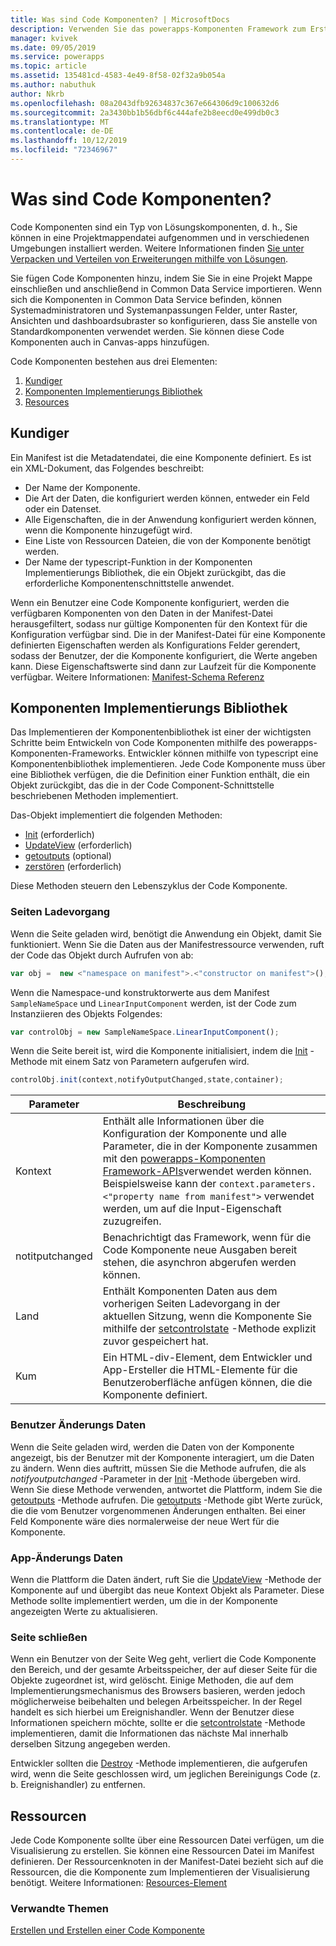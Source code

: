 ```yaml
---
title: Was sind Code Komponenten? | MicrosoftDocs
description: Verwenden Sie das powerapps-Komponenten Framework zum Erstellen von Code Komponenten, um Benutzern eine verbesserte Benutzererfahrung zum Anzeigen und Bearbeiten von Daten in Formularen, Ansichten und Dashboards zu bieten.
manager: kvivek
ms.date: 09/05/2019
ms.service: powerapps
ms.topic: article
ms.assetid: 135481cd-4583-4e49-8f58-02f32a9b054a
ms.author: nabuthuk
author: Nkrb
ms.openlocfilehash: 08a2043dfb92634837c367e664306d9c100632d6
ms.sourcegitcommit: 2a3430bb1b56dbf6c444afe2b8eecd0e499db0c3
ms.translationtype: MT
ms.contentlocale: de-DE
ms.lasthandoff: 10/12/2019
ms.locfileid: "72346967"
---
```

# <a name="what-are-code-components"></a>Was sind Code Komponenten?

Code Komponenten sind ein Typ von Lösungskomponenten, d. h., Sie können in eine Projektmappendatei aufgenommen und in verschiedenen Umgebungen installiert werden. Weitere Informationen finden [Sie unter Verpacken und Verteilen von Erweiterungen mithilfe von Lösungen](https://docs.microsoft.com/dynamics365/customer-engagement/developer/package-distribute-extensions-use-solutions).

Sie fügen Code Komponenten hinzu, indem Sie Sie in eine Projekt Mappe einschließen und anschließend in Common Data Service importieren. Wenn sich die Komponenten in Common Data Service befinden, können Systemadministratoren und Systemanpassungen Felder, unter Raster, Ansichten und dashboardsubraster so konfigurieren, dass Sie anstelle von Standardkomponenten verwendet werden. Sie können diese Code Komponenten auch in Canvas-apps hinzufügen. 

Code Komponenten bestehen aus drei Elementen:

1. [Kundiger](#manifest)
2. [Komponenten Implementierungs Bibliothek](#component-implementation-library)
3. [Resources](#resources)

## <a name="manifest"></a>Kundiger

Ein Manifest ist die Metadatendatei, die eine Komponente definiert. Es ist ein XML-Dokument, das Folgendes beschreibt:

- Der Name der Komponente.
- Die Art der Daten, die konfiguriert werden können, entweder ein Feld oder ein Datenset.
- Alle Eigenschaften, die in der Anwendung konfiguriert werden können, wenn die Komponente hinzugefügt wird.
- Eine Liste von Ressourcen Dateien, die von der Komponente benötigt werden. 
- Der Name der typescript-Funktion in der Komponenten Implementierungs Bibliothek, die ein Objekt zurückgibt, das die erforderliche Komponentenschnittstelle anwendet.

Wenn ein Benutzer eine Code Komponente konfiguriert, werden die verfügbaren Komponenten von den Daten in der Manifest-Datei herausgefiltert, sodass nur gültige Komponenten für den Kontext für die Konfiguration verfügbar sind. Die in der Manifest-Datei für eine Komponente definierten Eigenschaften werden als Konfigurations Felder gerendert, sodass der Benutzer, der die Komponente konfiguriert, die Werte angeben kann. Diese Eigenschaftswerte sind dann zur Laufzeit für die Komponente verfügbar. Weitere Informationen: [Manifest-Schema Referenz](manifest-schema-reference/index.md)

## <a name="component-implementation-library"></a>Komponenten Implementierungs Bibliothek

Das Implementieren der Komponentenbibliothek ist einer der wichtigsten Schritte beim Entwickeln von Code Komponenten mithilfe des powerapps-Komponenten-Frameworks. Entwickler können mithilfe von typescript eine Komponentenbibliothek implementieren. Jede Code Komponente muss über eine Bibliothek verfügen, die die Definition einer Funktion enthält, die ein Objekt zurückgibt, das die in der Code Component-Schnittstelle beschriebenen Methoden implementiert. 

Das-Objekt implementiert die folgenden Methoden:

- [Init](reference/control/init.md) (erforderlich)
- [UpdateView](reference/control/updateview.md) (erforderlich)
- [getoutputs](reference/control/getoutputs.md) (optional)
- [zerstören](reference/control/destroy.md) (erforderlich)

Diese Methoden steuern den Lebenszyklus der Code Komponente.

### <a name="page-load"></a>Seiten Ladevorgang

Wenn die Seite geladen wird, benötigt die Anwendung ein Objekt, damit Sie funktioniert. Wenn Sie die Daten aus der Manifestressource verwenden, ruft der Code das Objekt durch Aufrufen von ab:

```js
var obj =  new <"namespace on manifest">.<"constructor on manifest">();
```

Wenn die Namespace-und konstruktorwerte aus dem Manifest `SampleNameSpace` und `LinearInputComponent` werden, ist der Code zum Instanziieren des Objekts Folgendes:

```js
var controlObj = new SampleNameSpace.LinearInputComponent();
```

Wenn die Seite bereit ist, wird die Komponente initialisiert, indem die [Init](reference/control/init.md) -Methode mit einem Satz von Parametern aufgerufen wird.

```js
controlObj.init(context,notifyOutputChanged,state,container);
```

|Parameter|Beschreibung|
|---|---|
|Kontext| Enthält alle Informationen über die Konfiguration der Komponente und alle Parameter, die in der Komponente zusammen mit den [powerapps-Komponenten Framework-APIs](reference/index.md)verwendet werden können. Beispielsweise kann der `context.parameters.<"property name from manifest">` verwendet werden, um auf die Input-Eigenschaft zuzugreifen.|
|notitputchanged |Benachrichtigt das Framework, wenn für die Code Komponente neue Ausgaben bereit stehen, die asynchron abgerufen werden können.|
|Land|Enthält Komponenten Daten aus dem vorherigen Seiten Ladevorgang in der aktuellen Sitzung, wenn die Komponente Sie mithilfe der [setcontrolstate](reference/mode/setcontrolstate.md) -Methode explizit zuvor gespeichert hat.|
|Kum|Ein HTML-div-Element, dem Entwickler und App-Ersteller die HTML-Elemente für die Benutzeroberfläche anfügen können, die die Komponente definiert.|

### <a name="user-changes-data"></a>Benutzer Änderungs Daten

Wenn die Seite geladen wird, werden die Daten von der Komponente angezeigt, bis der Benutzer mit der Komponente interagiert, um die Daten zu ändern. Wenn dies auftritt, müssen Sie die Methode aufrufen, die als *notifyoutputchanged* -Parameter in der [Init](reference/control/init.md) -Methode übergeben wird. Wenn Sie diese Methode verwenden, antwortet die Plattform, indem Sie die [getoutputs](reference/control/getoutputs.md) -Methode aufrufen. Die [getoutputs](reference/control/getoutputs.md) -Methode gibt Werte zurück, die die vom Benutzer vorgenommenen Änderungen enthalten. Bei einer Feld Komponente wäre dies normalerweise der neue Wert für die Komponente.

### <a name="app-changes-data"></a>App-Änderungs Daten

Wenn die Plattform die Daten ändert, ruft Sie die [UpdateView](reference/control/updateview.md) -Methode der Komponente auf und übergibt das neue Kontext Objekt als Parameter. Diese Methode sollte implementiert werden, um die in der Komponente angezeigten Werte zu aktualisieren.

### <a name="page-close"></a>Seite schließen

Wenn ein Benutzer von der Seite Weg geht, verliert die Code Komponente den Bereich, und der gesamte Arbeitsspeicher, der auf dieser Seite für die Objekte zugeordnet ist, wird gelöscht. Einige Methoden, die auf dem Implementierungsmechanismus des Browsers basieren, werden jedoch möglicherweise beibehalten und belegen Arbeitsspeicher. In der Regel handelt es sich hierbei um Ereignishandler. Wenn der Benutzer diese Informationen speichern möchte, sollte er die [setcontrolstate](reference/mode/setcontrolstate.md) -Methode implementieren, damit die Informationen das nächste Mal innerhalb derselben Sitzung angegeben werden.

Entwickler sollten die [Destroy](reference/control/destroy.md) -Methode implementieren, die aufgerufen wird, wenn die Seite geschlossen wird, um jeglichen Bereinigungs Code (z. b. Ereignishandler) zu entfernen.

## <a name="resources"></a>Ressourcen

Jede Code Komponente sollte über eine Ressourcen Datei verfügen, um die Visualisierung zu erstellen. Sie können eine Ressourcen Datei im Manifest definieren. Der Ressourcenknoten in der Manifest-Datei bezieht sich auf die Ressourcen, die die Komponente zum Implementieren der Visualisierung benötigt. Weitere Informationen: [Resources-Element](manifest-schema-reference/resources.md)

### <a name="related-topics"></a>Verwandte Themen

[Erstellen und Erstellen einer Code Komponente](create-custom-controls-using-pcf.md)
